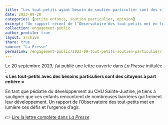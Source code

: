 ```yaml
---
title: "Les tout-petits ayant besoin de soutien particulier sont des citoyens à part entière"
date: 2023-09-20
categories: [petite enfance, soutien particulier, opinion]
excerpt: "Un rapport récent de l’Observatoire des tout-petits met en lumière les nombreuses barrières rencontrées par les jeunes enfants ayant des besoins particuliers. En tant que pédiatre du développement, je souligne l’importance d’améliorer l’accès et la qualité des services publics pour ces enfants et leurs familles."
collection: engagement-public
author_profile: true
layout: archive
share: true
source: "La Presse"
permalink: /engagement-public/2023-09-tout-petits-soutien-particulier/
---
```


Le 20 septembre 2023, j’ai publié une lettre ouverte dans *La Presse* intitulée :  
**« Les tout-petits avec des besoins particuliers sont des citoyens à part entière »**

En tant que pédiatre du développement au CHU Sainte-Justine, je tiens à souligner que ces enfants rencontrent de nombreuses barrières qui freinent leur développement. Un rapport de l’Observatoire des tout-petits met en lumière ces défis et l’urgence d’agir.

👉 [Lire la lettre complète dans *La Presse*](https://www.lapresse.ca/dialogue/opinions/2023-09-20/les-tout-petits-ayant-besoin-de-soutien-particulier-sont-des-citoyens-a-part-entiere.php)